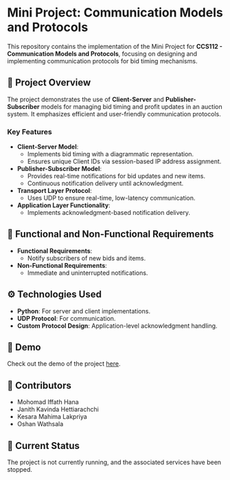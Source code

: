 # Mini Project: Communication Models and Protocols

This repository contains the implementation of the Mini Project for **CCS112 - Communication Models and Protocols**, focusing on designing and implementing communication protocols for bid timing mechanisms.

## 📜 Project Overview
The project demonstrates the use of **Client-Server** and **Publisher-Subscriber** models for managing bid timing and profit updates in an auction system. It emphasizes efficient and user-friendly communication protocols.

### Key Features
- **Client-Server Model**:
  - Implements bid timing with a diagrammatic representation.
  - Ensures unique Client IDs via session-based IP address assignment.
- **Publisher-Subscriber Model**:
  - Provides real-time notifications for bid updates and new items.
  - Continuous notification delivery until acknowledgment.
- **Transport Layer Protocol**:
  - Uses UDP to ensure real-time, low-latency communication.
- **Application Layer Functionality**:
  - Implements acknowledgment-based notification delivery.

## 🔧 Functional and Non-Functional Requirements
- **Functional Requirements**:
  - Notify subscribers of new bids and items.
- **Non-Functional Requirements**:
  - Immediate and uninterrupted notifications.

## ⚙️ Technologies Used
- **Python**: For server and client implementations.
- **UDP Protocol**: For communication.
- **Custom Protocol Design**: Application-level acknowledgment handling.

## 🚀 Demo
Check out the demo of the project [here](https://drive.google.com/file/d/1klIStzJVh-lbe2r5RUrO1oW6N0J20dtM/view?usp=sharing).

## 🤝 Contributors
- Mohomad Iffath Hana 
- Janith Kavinda Hettiarachchi
- Kesara Mahima Lakpriya
- Oshan Wathsala

## 🔄 Current Status
The project is not currently running, and the associated services have been stopped.
